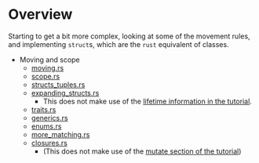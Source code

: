 # Overview

Starting to get a bit more complex, looking at some of the movement rules, and implementing `struct`s, which are the `rust` equivalent of classes.

* Moving and scope
  * [moving.rs](../2.structs_enums/moving.rs)
  * [scope.rs](../2.structs_enums/scope.rs)
  * [structs_tuples.rs](../2.structs_enums/structs_tuples.rs)
  * [expanding_structs.rs](../2.structs_enums/expanding_structs.rs)
    * This does not make use of the [lifetime information in the tutorial](https://stevedonovan.github.io/rust-gentle-intro/2-structs-enums-lifetimes.html#lifetimes-start-to-bite).
  * [traits.rs](../2.structs_enums/traits.rs)
  * [generics.rs](../2.structs_enums/generics.rs)
  * [enums.rs](../2.structs_enums/enums.rs)
  * [more_matching.rs](../2.structs_enums/more_matching.rs)
  * [closures.rs](../2.structs_enums/closures.rs)
    * (This does not make use of the [mutate section of the tutorial](https://stevedonovan.github.io/rust-gentle-intro/2-structs-enums-lifetimes.html#closures))
